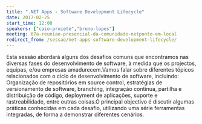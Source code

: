 ```yaml
---
title: ".NET Apps - Software Development Lifecycle"
date: 2017-02-25
start_time: 12:00
speakers: ["caio-proiete","bruno-lopes"]
meeting: 67a-reuniao-presencial-da-comunidade-netponto-em-local
redirect_from: /sessao/net-apps-software-development-lifecycle/
---
```


Esta sessão abordará alguns dos desafios comuns que encontramos nas diversas fases do desenvolvimento de software, à medida que os projectos, equipas, e/ou empresas amadurecem.Vamos falar sobre diferentes tópicos relacionados com o ciclo de desenvolvimento de software, incluindo: Organização de repositórios em source control, estratégias de versionamento de software, branching, integração contínua, partilha e distribuição de código, deployment de aplicações, suporte e rastreabilidade, entre outras coisas.O principal objectivo é discutir algumas práticas conhecidas em cada desafio, utilizando uma série ferramentas integradas, de forma a demonstrar diferentes cenários.
